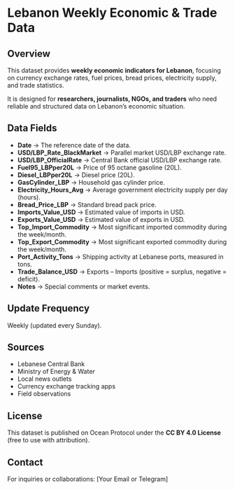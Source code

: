 # Lebanon Weekly Economic & Trade Data

## Overview
This dataset provides **weekly economic indicators for Lebanon**, focusing on currency exchange rates, fuel prices, bread prices, electricity supply, and trade statistics.

It is designed for **researchers, journalists, NGOs, and traders** who need reliable and structured data on Lebanon’s economic situation.

## Data Fields
- **Date** → The reference date of the data.
- **USD/LBP_Rate_BlackMarket** → Parallel market USD/LBP exchange rate.
- **USD/LBP_OfficialRate** → Central Bank official USD/LBP exchange rate.
- **Fuel95_LBPper20L** → Price of 95 octane gasoline (20L).
- **Diesel_LBPper20L** → Diesel price (20L).
- **GasCylinder_LBP** → Household gas cylinder price.
- **Electricity_Hours_Avg** → Average government electricity supply per day (hours).
- **Bread_Price_LBP** → Standard bread pack price.
- **Imports_Value_USD** → Estimated value of imports in USD.
- **Exports_Value_USD** → Estimated value of exports in USD.
- **Top_Import_Commodity** → Most significant imported commodity during the week/month.
- **Top_Export_Commodity** → Most significant exported commodity during the week/month.
- **Port_Activity_Tons** → Shipping activity at Lebanese ports, measured in tons.
- **Trade_Balance_USD** → Exports – Imports (positive = surplus, negative = deficit).
- **Notes** → Special comments or market events.

## Update Frequency
Weekly (updated every Sunday).

## Sources
- Lebanese Central Bank
- Ministry of Energy & Water
- Local news outlets
- Currency exchange tracking apps
- Field observations

## License
This dataset is published on Ocean Protocol under the **CC BY 4.0 License** (free to use with attribution).

## Contact
For inquiries or collaborations: [Your Email or Telegram]

